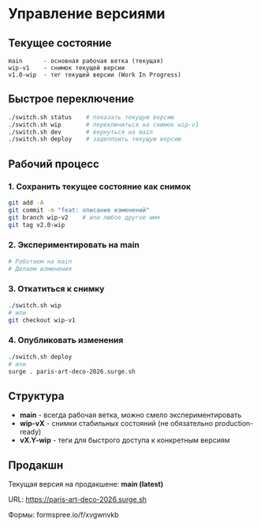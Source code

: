 # Управление версиями

## Текущее состояние

```
main      - основная рабочая ветка (текущая)
wip-v1    - снимок текущей версии
v1.0-wip  - тег текущей версии (Work In Progress)
```

## Быстрое переключение

```bash
./switch.sh status    # показать текущую версию
./switch.sh wip       # переключиться на снимок wip-v1
./switch.sh dev       # вернуться на main
./switch.sh deploy    # задеплоить текущую версию
```

## Рабочий процесс

### 1. Сохранить текущее состояние как снимок

```bash
git add -A
git commit -m "feat: описание изменений"
git branch wip-v2    # или любое другое имя
git tag v2.0-wip
```

### 2. Экспериментировать на main

```bash
# Работаем на main
# Делаем изменения
```

### 3. Откатиться к снимку

```bash
./switch.sh wip
# или
git checkout wip-v1
```

### 4. Опубликовать изменения

```bash
./switch.sh deploy
# или
surge . paris-art-deco-2026.surge.sh
```

## Структура

- **main** - всегда рабочая ветка, можно смело экспериментировать
- **wip-vX** - снимки стабильных состояний (не обязательно production-ready)
- **vX.Y-wip** - теги для быстрого доступа к конкретным версиям

## Продакшн

Текущая версия на продакшене: **main (latest)**

URL: https://paris-art-deco-2026.surge.sh

Формы: formspree.io/f/xvgwnvkb

